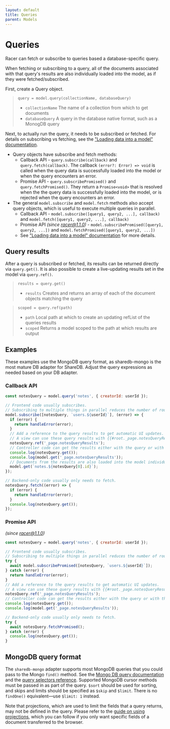 ```yaml
---
layout: default
title: Queries
parent: Models
---
```


# Queries

Racer can fetch or subscribe to queries based a database-specific query.

When fetching or subscribing to a query, all of the documents associated with that query's results are also individually loaded into the model, as if they were fetched/subscribed.

First, create a Query object.

> `query = model.query(collectionName, databaseQuery)`
> * `collectionName` The name of a collection from which to get documents
> * `databaseQuery` A query in the database native format, such as a MonogDB query

Next, to actually run the query, it needs to be subscribed or fetched. For details on subscribing vs fetching, see the ["Loading data into a model" documentation](./backends#loading-data-into-a-model).

- Query objects have subscribe and fetch methods:
  - Callback API - `query.subscribe(callback)` and `query.fetch(callback)`. The callback `(error?: Error) => void` is called when the query data is successfully loaded into the model or when the query encounters an error.
  - Promise API - `query.subscribePromised()` and `query.fetchPromised()`. They return a `Promise<void>` that is resolved when the the query data is successfully loaded into the model, or is rejected when the query encounters an error.
- The general `model.subscribe` and `model.fetch` methods also accept query objects, which is useful to execute multiple queries in parallel.
  - Callback API - `model.subscribe([query1, query2, ...], callback)` and `model.fetch([query1, query2, ...], callback)`
  - Promise API _(since racer@1.1.0)_ - `model.subscribePromised([query1, query2, ...])` and `model.fetchPromised([query1, query2, ...])`
  - See ["Loading data into a model" documentation](./backends#loading-data-into-a-model) for more details.

## Query results

After a query is subscribed or fetched, its results can be returned directly via `query.get()`. It is also possible to create a live-updating results set in the model via `query.ref()`.

> `results = query.get()`
> * `results` Creates and returns an array of each of the document objects matching the query

> `scoped = query.ref(path)`
> * `path` Local path at which to create an updating refList of the queries results
> * `scoped` Returns a model scoped to the path at which results are output

## Examples

These examples use the MongoDB query format, as sharedb-mongo is the most mature DB adapter for ShareDB. Adjust the query expressions as needed based on your DB adapter.

### Callback API

```js
const notesQuery = model.query('notes', { creatorId: userId });

// Frontend code usually subscribes.
// Subscribing to multiple things in parallel reduces the number of round-trips.
model.subscribe([notesQuery, `users.${userId}`], (error) => {
  if (error) {
    return handleError(error);
  }
  // Add a reference to the query results to get automatic UI updates.
  // A view can use these query results with {{#root._page.notesQueryResults}}.
  notesQuery.ref('_page.notesQueryResults');
  // Controller code can get the results either with the query or with the ref.
  console.log(notesQuery.get());
  console.log(model.get('_page.notesQueryResults'));
  // Documents from the results are also loaded into the model individually.
  model.get(`notes.${notesQuery[0].id}`);
});

// Backend-only code usually only needs to fetch.
notesQuery.fetch((error) => {
  if (error) {
    return handleError(error);
  }
  console.log(notesQuery.get());
});
```

### Promise API

_(since racer@1.1.0)_

```js
const notesQuery = model.query('notes', { creatorId: userId });

// Frontend code usually subscribes.
// Subscribing to multiple things in parallel reduces the number of round-trips.
try {
  await model.subscribePromised([notesQuery, `users.${userId}`]);
} catch (error) {
  return handleError(error);
}
// Add a reference to the query results to get automatic UI updates.
// A view can use these query results with {{#root._page.notesQueryResults}}.
notesQuery.ref('_page.notesQueryResults');
// Controller code can get the results either with the query or with the ref.
console.log(notesQuery.get());
console.log(model.get('_page.notesQueryResults'));

// Backend-only code usually only needs to fetch.
try {
  await notesQuery.fetchPromised();
} catch (error) {
  console.log(notesQuery.get());
}
```

## MongoDB query format

The `sharedb-mongo` adapter supports most MongoDB queries that you could pass to the Mongo `find()` method. See the [Mongo DB query documentation](https://docs.mongodb.org/manual/core/read-operations/#read-operations-query-document) and the [query selectors reference](https://docs.mongodb.org/manual/reference/operator/#query-selectors). Supported MongoDB cursor methods must be passed in as part of the query. `$sort` should be used for sorting, and skips and limits should be specified as `$skip` and `$limit`. There is no `findOne()` equivalent&mdash;use `$limit: 1` instead.

Note that projections, which are used to limit the fields that a query returns, may not be defined in the query. Please refer to the [guide on using projections](https://github.com/derbyparty/derby-faq/tree/master/en#i-dont-need-all-collections-fields-in-a-browser-how-to-get-only-particular-fields-collections-projection), which you can follow if you only want specific fields of a document transferred to the browser.
